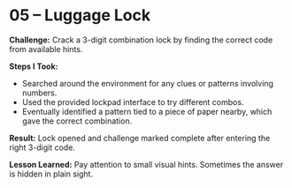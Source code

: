# 05 – Luggage Lock

**Challenge:** Crack a 3-digit combination lock by finding the correct code from available hints.

**Steps I Took:**
- Searched around the environment for any clues or patterns involving numbers.
- Used the provided lockpad interface to try different combos.
- Eventually identified a pattern tied to a piece of paper nearby, which gave the correct combination.

**Result:** Lock opened and challenge marked complete after entering the right 3-digit code.

**Lesson Learned:** Pay attention to small visual hints. Sometimes the answer is hidden in plain sight.
